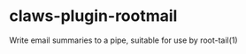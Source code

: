 claws-plugin-rootmail
=====================

Write email summaries to a pipe, suitable for use by root-tail(1)
